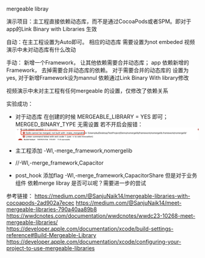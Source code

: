 mergeable libray



演示项目：主工程直接依赖动态库，而不是通过CocoaPods或者SPM。即对于app的Link Binary with Libraries 生效


自动：在主工程设置为Auto即可。 相应的动态库 需要设置为not embeded
视频演示中未对动态库有什么改动

手动： 新增一个Framework， 让其他依赖需要合并动态库； app 依赖新增的Framework， 去掉需要合并动态库的依赖。 对于需要合并的动态库的 设置为yes, 对于新增Framework设为mannul
依赖通过Link Binary With library修改

视频演示中未对主工程有任何mergeable 的设置，仅修改了依赖关系




实验成功：
- 对于动态库 在创建的时候 MERGEABLE_LIBRARY = YES 即可；MERGED_BINARY_TYPE 无需设置
若不开启会报错：
![Pasted Graphic](media/17383785446285/Pasted%20Graphic.jpg)




- 主工程添加 -Wl,-merge_framework,nomergelib
- //-Wl,-merge_framework,Capacitor
- post_hook 添加flag
-Wl,-merge_framework,CapacitorShare
但是对于业务组件 依赖merge libray 是否可以呢？需要进一步的尝试


参考链接：
https://medium.com/@SanjuNaik14/mergeable-libraries-with-cocoapods-2ad902a7ecec
https://medium.com/@SanjuNaik14/meet-mergeable-libraries-790a40aa89b8
https://wwdcnotes.com/documentation/wwdcnotes/wwdc23-10268-meet-mergeable-libraries/
https://developer.apple.com/documentation/xcode/build-settings-reference#Build-Mergeable-Library
https://developer.apple.com/documentation/xcode/configuring-your-project-to-use-mergeable-libraries